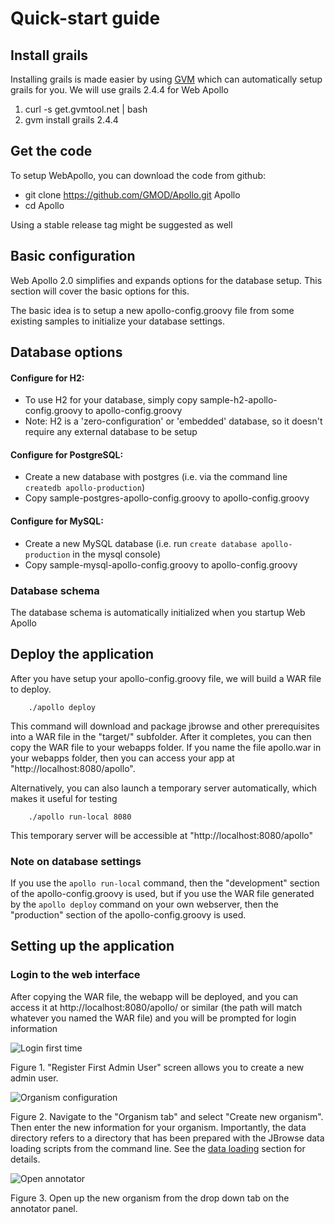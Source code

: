 # Quick-start guide

## Install grails

Installing grails is made easier by using [GVM](http://gvmtool.net/) which can automatically setup grails for you. We will use grails 2.4.4 for Web Apollo

1. curl -s get.gvmtool.net | bash
2. gvm install grails 2.4.4

## Get the code

To setup WebApollo, you can download the code from github:

- git clone https://github.com/GMOD/Apollo.git Apollo
- cd Apollo

Using a stable release tag might be suggested as well

## Basic configuration

Web Apollo 2.0 simplifies and expands options for the database setup. This section will cover the basic options for this.

The basic idea is to setup a new apollo-config.groovy file from some existing samples to initialize your database settings.

## Database options


#### Configure for H2:
- To use H2 for your database, simply copy sample-h2-apollo-config.groovy to apollo-config.groovy
- Note: H2 is a 'zero-configuration' or 'embedded' database, so it doesn't require any external database to be setup

#### Configure for PostgreSQL:
- Create a new database with postgres (i.e. via the command line `createdb apollo-production`)
- Copy sample-postgres-apollo-config.groovy to apollo-config.groovy

#### Configure for MySQL:
- Create a new MySQL database (i.e. run `create database apollo-production` in the mysql console)
- Copy sample-mysql-apollo-config.groovy to apollo-config.groovy

### Database schema

The database schema is automatically initialized when you startup Web Apollo


## Deploy the application

After you have setup your apollo-config.groovy file, we will build a WAR file to deploy.

```
    ./apollo deploy
```

This command will download and package jbrowse and other prerequisites into a WAR file in the "target/" subfolder. After it completes, you can then copy the WAR file to your webapps folder. If you name the file apollo.war in your webapps folder, then you can access your app at "http://localhost:8080/apollo".


Alternatively, you can also launch a temporary server automatically, which makes it useful for testing

```
    ./apollo run-local 8080
```

This temporary server will be accessible at "http://localhost:8080/apollo"


### Note on database settings

If you use the `apollo run-local` command, then the "development" section of the apollo-config.groovy is used, but if you use the WAR file generated by the `apollo deploy` command on your own webserver, then the "production" section of the apollo-config.groovy is used.


## Setting up the application

### Login to the web interface

After copying the WAR file, the webapp will be deployed, and you can access it at http://localhost:8080/apollo/ or similar (the path will match whatever you named the WAR file) and you will be prompted for login information

![Login first time](images/1.png)

Figure 1. "Register First Admin User" screen allows you to create a new admin user.


![Organism configuration](images/2.png)

Figure 2. Navigate to the "Organism tab" and select "Create new organism". Then enter the new information for your
organism. Importantly, the data directory refers to a directory that has been prepared with the JBrowse data loading
scripts from the command line. See the [data loading](Data_loading.md) section for details.

![Open annotator](images/3.png)

Figure 3. Open up the new organism from the drop down tab on the annotator panel.



